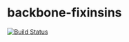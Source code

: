 # backbone-fixinsins

[![Build Status](https://secure.travis-ci.org/testdouble/backbone-fixins.png)](http://travis-ci.org/testdouble/backbone-fixins)
